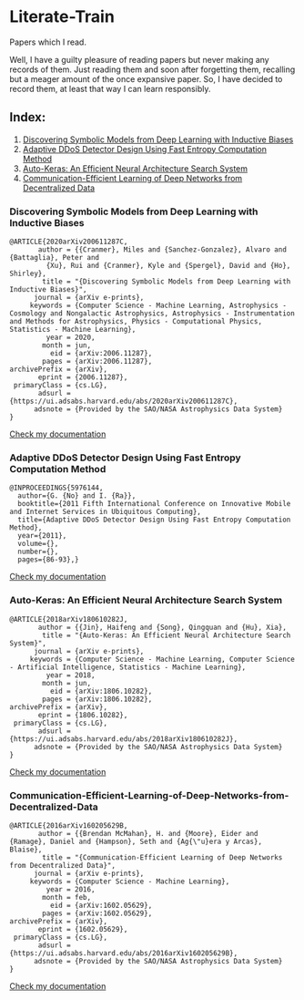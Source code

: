 # Literate-Train
Papers which I read.

Well, I have a guilty pleasure of reading papers but never making any records of them. Just reading them and soon after forgetting them, recalling but a meager amount of the once expansive paper. So, I have decided to record them, at least that way I can learn responsibly.

## Index:

1. [Discovering Symbolic Models from Deep Learning with Inductive Biases](#discovering-symbolic-models-from-deep-learning-with-inductive-biases)
2. [Adaptive DDoS Detector Design Using Fast Entropy Computation Method](#adaptive-ddos-detector-design-using-fast-entropy-computation-method)
3. [Auto-Keras: An Efficient Neural Architecture Search System](#auto-keras-an-efficient-neural-architecture-search-system)
4. [Communication-Efficient Learning of Deep Networks from Decentralized Data](Communication-Efficient-Learning-of-Deep-Networks-from-Decentralized-Data)

### Discovering Symbolic Models from Deep Learning with Inductive Biases
```console
@ARTICLE{2020arXiv200611287C,
       author = {{Cranmer}, Miles and {Sanchez-Gonzalez}, Alvaro and {Battaglia}, Peter and
         {Xu}, Rui and {Cranmer}, Kyle and {Spergel}, David and {Ho}, Shirley},
        title = "{Discovering Symbolic Models from Deep Learning with Inductive Biases}",
      journal = {arXiv e-prints},
     keywords = {Computer Science - Machine Learning, Astrophysics - Cosmology and Nongalactic Astrophysics, Astrophysics - Instrumentation and Methods for Astrophysics, Physics - Computational Physics, Statistics - Machine Learning},
         year = 2020,
        month = jun,
          eid = {arXiv:2006.11287},
        pages = {arXiv:2006.11287},
archivePrefix = {arXiv},
       eprint = {2006.11287},
 primaryClass = {cs.LG},
       adsurl = {https://ui.adsabs.harvard.edu/abs/2020arXiv200611287C},
      adsnote = {Provided by the SAO/NASA Astrophysics Data System}
}
```
[Check my documentation](https://github.com/AmanPriyanshu/literate-train/blob/master/discovering_symbolic_models_from_deep_learning_with_inductive_biases.md)

### Adaptive DDoS Detector Design Using Fast Entropy Computation Method
```console
@INPROCEEDINGS{5976144,
  author={G. {No} and I. {Ra}},
  booktitle={2011 Fifth International Conference on Innovative Mobile and Internet Services in Ubiquitous Computing}, 
  title={Adaptive DDoS Detector Design Using Fast Entropy Computation Method}, 
  year={2011},
  volume={},
  number={},
  pages={86-93},}
```
[Check my documentation]()

### Auto-Keras: An Efficient Neural Architecture Search System
```console
@ARTICLE{2018arXiv180610282J,
       author = {{Jin}, Haifeng and {Song}, Qingquan and {Hu}, Xia},
        title = "{Auto-Keras: An Efficient Neural Architecture Search System}",
      journal = {arXiv e-prints},
     keywords = {Computer Science - Machine Learning, Computer Science - Artificial Intelligence, Statistics - Machine Learning},
         year = 2018,
        month = jun,
          eid = {arXiv:1806.10282},
        pages = {arXiv:1806.10282},
archivePrefix = {arXiv},
       eprint = {1806.10282},
 primaryClass = {cs.LG},
       adsurl = {https://ui.adsabs.harvard.edu/abs/2018arXiv180610282J},
      adsnote = {Provided by the SAO/NASA Astrophysics Data System}
}
```
[Check my documentation](https://github.com/AmanPriyanshu/literate-train/blob/master/auto_keras_an_efficient_neural_architecture_search_system.md)

### Communication-Efficient-Learning-of-Deep-Networks-from-Decentralized-Data

```console
@ARTICLE{2016arXiv160205629B,
       author = {{Brendan McMahan}, H. and {Moore}, Eider and {Ramage}, Daniel and {Hampson}, Seth and {Ag{\"u}era y Arcas}, Blaise},
        title = "{Communication-Efficient Learning of Deep Networks from Decentralized Data}",
      journal = {arXiv e-prints},
     keywords = {Computer Science - Machine Learning},
         year = 2016,
        month = feb,
          eid = {arXiv:1602.05629},
        pages = {arXiv:1602.05629},
archivePrefix = {arXiv},
       eprint = {1602.05629},
 primaryClass = {cs.LG},
       adsurl = {https://ui.adsabs.harvard.edu/abs/2016arXiv160205629B},
      adsnote = {Provided by the SAO/NASA Astrophysics Data System}
}
```
[Check my documentation](https://github.com/AmanPriyanshu/literate-train/blob/master/Communication_Efficient_Learning_of_Deep_Networks_from_Decentralized_Data.md)